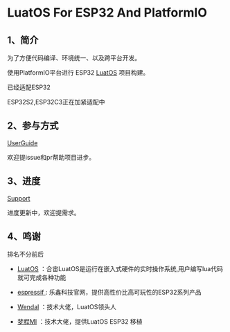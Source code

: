 # LuatOS For ESP32 And PlatformIO

## 1、简介

为了方便代码编译、环境统一、以及跨平台开发。

使用PlatformIO平台进行 ESP32 [LuatOS](https://gitee.com/openLuat/LuatOS) 项目构建。

已经适配ESP32

ESP32S2,ESP32C3正在加紧适配中



## 2、参与方式

[UserGuide](./doc/userguide.md)

欢迎提issue和pr帮助项目进步。

## 3、进度

[Support](./doc/SUPPORT.md)

进度更新中，欢迎提需求。

## 4、鸣谢

排名不分前后

- [LuatOS](https://gitee.com/openLuat/LuatOS) ：合宙LuatOS是运行在嵌入式硬件的实时操作系统,用户编写lua代码就可完成各种功能

- [espressif ](https://www.espressif.com/): 乐鑫科技官网，提供高性价比高可玩性的ESP32系列产品

- [Wendal](https://gitee.com/wendal) ：技术大佬，LuatOS领头人

- [梦程MI](https://gitee.com/dreamcmi) ：技术大佬，提供LuatOS ESP32 移植

  
